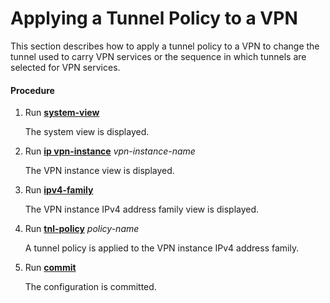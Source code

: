 Applying a Tunnel Policy to a VPN
=================================

This section describes how to apply a tunnel policy to a VPN to change the tunnel used to carry VPN services or the sequence in which tunnels are selected for VPN services.

#### Procedure

1. Run [**system-view**](cmdqueryname=system-view)
   
   
   
   The system view is displayed.
2. Run [**ip vpn-instance**](cmdqueryname=ip+vpn-instance) *vpn-instance-name*
   
   
   
   The VPN instance view is displayed.
3. Run [**ipv4-family**](cmdqueryname=ipv4-family)
   
   
   
   The VPN instance IPv4 address family view is displayed.
4. Run [**tnl-policy**](cmdqueryname=tnl-policy) *policy-name*
   
   
   
   A tunnel policy is applied to the VPN instance IPv4 address family.
5. Run [**commit**](cmdqueryname=commit)
   
   
   
   The configuration is committed.